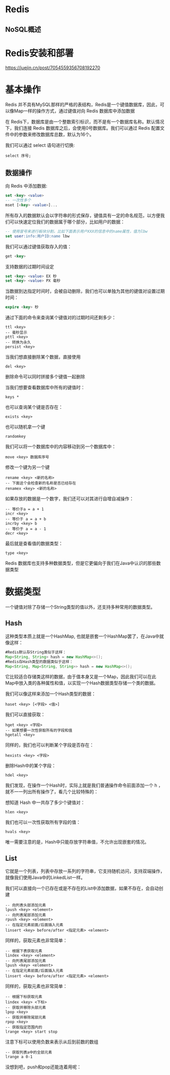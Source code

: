 # Redis



## NoSQL概述





# Redis安装和部署

https://juejin.cn/post/7054559356708192270





# 基本操作

Redis 并不具有MySQL那样的严格的表结构，Redis是一个键值数据库，因此，可以像Map一样的操作方式，通过键值对向 Redis 数据库中添加数据

在 Redis下，数据库是由一个整数索引标识，而不是有一个数据库名称。默认情况下，我们连接 Redis 数据库之后，会使用0号数据库。我们可以通过 Redis 配置文件中的参数来修改数据库总数，默认为16个。

我们可以通过 select 语句进行切换:

```
select 序号;
```



## 数据操作

向 Redis 中添加数据:

```sql
set <key> <value>
-- 一次性多个
mset [<key> <value>]...
```

所有存入的数据默认会以字符串的形式保存，键值具有一定的命名规范，以方便我们可以快速定位我们的数据属于哪个部分，比如用户的数据：

```sql
-- 使用冒号来进行板块分割，比如下面表示用户XXX的信息中的name属性，值为lbw
set user:info:用户ID:name lbw
```

我们可以通过键值获取存入的值：

```sql
get <key>
```

支持数据的过期时间设定

```sql
set <key> <value> EX 秒
set <key> <value> PX 毫秒
```

当数据到达指定时间时，会被自动删除，我们也可以单独为其他的键值对设置过期时间：

```sql
expire <key> 秒
```

通过下面的命令来查询某个键值对的过期时间还剩多少：

```
ttl <key>
-- 毫秒显示
pttl <key>
-- 转换为永久
persist <key>
```

当我们想直接删除某个数据，直接使用

```
del <key>
```

删除命令可以同时拼接多个键值一起删除

当我们想要查看数据库中所有的键值时：

```
keys *
```

也可以查询某个键是否存在：

```
exists <key>
```

也可以随机拿一个键

```
randomkey
```

我们可以将一个数据库中的内容移动到另一个数据库中：

```
move <key> 数据库序号
```

修改一个键为另一个键

```
rename <key> <新的名称>
-- 下面这个会检查新的名称是否已经存在
renamex <key> <新的名称>
```

如果存放的数据是一个数字，我们还可以对其进行自增自减操作：

```
-- 等价于a = a + 1
incr <key>
-- 等价于 a = a + b
incrby <key> b
-- 等价于 a = a - 1
decr <key>
```

最后就是查看值的数据类型：

```
type <key>
```

Redis 数据库也支持多种数据类型，但是它更偏向于我们在Java中认识的那些数据类型



# 数据类型

一个键值对除了存储一个String类型的值以外，还支持多种常用的数据类型。

## Hash

这种类型本质上就是一个HashMap, 也就是嵌套一个HashMap罢了，在Java中就像这样：

```java
#Redis默认存String类似于这样：
Map<String, String> hash = new HashMap<>();
#Redis存Hash类型的数据类似于这样：
Map<String, Map<String, String>> hash = new HashMap<>();
```

它比较适合存储类这样的数据，由于值本身又是一个Map，因此我们可以在此Map中放入类的各种属性和值，以实现一个Hash数据类型存储一个类的数据。

我们可以像这样来添加一个Hash类型的数据：

```
haset <key> [<字段> <值>]
```

我们可以直接获取：

```
hget <key> <字段>
-- 如果想要一次性获取所有的字段和值
hgetall <key>
```

同样的，我们也可以判断某个字段是否存在：

```
hexists <key> <字段>
```

删除Hash中的某个字段：

```
hdel <key>
```

我们发现，在操作一个Hash时，实际上就是我们普通操作命令前面添加一个 h ，就不一一列出所有操作了，看几个比较特殊的：

想知道 Hash 中一共存了多少个键值对：

```
hlen <key>
```

我们也可以一次性获取所有字段的值：

```
hvals <key>
```

唯一需要注意的是，Hash中只能存放字符串值，不允许出现嵌套的情况。

## List

它就是一个列表，列表中存放一系列的字符串，它支持随机访问，支持双端操作，就像我们使用Java中的LinkedList一样。

我们可以直接向一个已存在或是不存在的List中添加数据，如果不存在，会自动创建

```
-- 向列表头部添加元素
lpush <key> <element>
-- 向列表尾部添加元素
rpush <key> <element>
-- 在指定元素前面/后面插入元素
linsert <key> before/after <指定元素> <element>
```

同样的，获取元素也非常简单：

```
-- 根据下表获取元素
lindex <key> <element>
-- 向列表尾部添加元素
lpush <key> <element>
-- 在指定元素前面/后面插入元素
linsert <key> before/after <指定元素> <element>
```

同样的，获取元素也非常简单：

```
-- 根据下标获取元素
lindex <key> <下标>
-- 获取并移除头部元素
lpop <key>
-- 获取并移除尾部元素
rpop <key>
-- 获取指定范围内的
lrange <key> start stop
```

注意下标可以使用负数来表示从后到前数的数组

```
-- 获取列表a中的全部元素
lrange a 0-1
```

没想到吧，push和pop还能连着用呢：





















